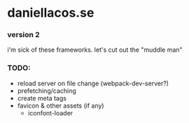 # daniellacos.se
### version 2

i'm sick of these frameworks. let's cut out the "muddle man"

### TODO:
* reload server on file change (webpack-dev-server?)
* prefetching/caching
* create meta tags
* favicon & other assets (if any)
  * iconfont-loader
